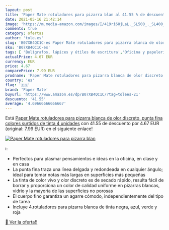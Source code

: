 ```yaml
---
layout: post
title: 'Paper Mate rotuladores para pizarra blan al 41.55 % de descuento'
date: 2021-05-16 21:42:14
image: 'https://m.media-amazon.com/images/I/419ri6OjLaL._SL500_._SL400_.jpg'
comments: true
category: ofertas
author: 'tole.es'
slug: 'B07XB4QC1C-es Paper Mate rotuladores para pizarra blanca de olor...'
sku: 'B07XB4QC1C-es'
tags: [ 'Bolígrafos, lápices y útiles de escritura','Oficina y papelería','Rotuladores permanentes','Rotuladores y subrayadores','mate','paper','paper mate','rotuladores', ]
actualPrice: 4.67 EUR
currency: EUR
price: 4.67
comparePrice: 7.99 EUR
prodname: 'Paper Mate rotuladores para pizarra blanca de olor discreto  punta fina  colores surtidos de tinta  4 unidades'
country: 'es'
flag: '🇪🇸'
brand: 'Paper Mate'
buyurl: 'https://www.amazon.es/dp/B07XB4QC1C/?tag=tolees-21'
descuento: '41.55'
average: '4.69666666666667'
---
```


Está [Paper Mate rotuladores para pizarra blanca de olor discreto  punta fina  colores surtidos de tinta  4 unidades](https://www.amazon.es/dp/B07XB4QC1C/?tag=tolees-21) con 41.55 de descuento por 4.67 EUR (original: 7.99 EUR) en el siguiente enlace!

[![Paper Mate rotuladores para pizarra blan](https://m.media-amazon.com/images/I/419ri6OjLaL._SL500_._SL400_.jpg)](https://www.amazon.es/dp/B07XB4QC1C/?tag=tolees-21)

ℹ️:

- Perfectos para plasmar pensamientos e ideas en la oficina, en clase y en casa
- La punta fina traza una línea delgada y redondeada en cualquier ángulo; ideal para tomar notas más largas en superficies más pequeñas
- La tinta de color vivo y olor discreto es de secado rápido, resulta fácil de borrar y proporciona un color de calidad uniforme en pizarras blancas, vidrio y la mayoría de las superficies no porosas
- El cuerpo fino garantiza un agarre cómodo, independientemente del tipo de tarea
- Incluye 4.rotuladores para pizarra blanca de tinta negra, azul, verde y roja

[🛒 Ver la oferta!!](https://www.amazon.es/dp/B07XB4QC1C/?tag=tolees-21)
